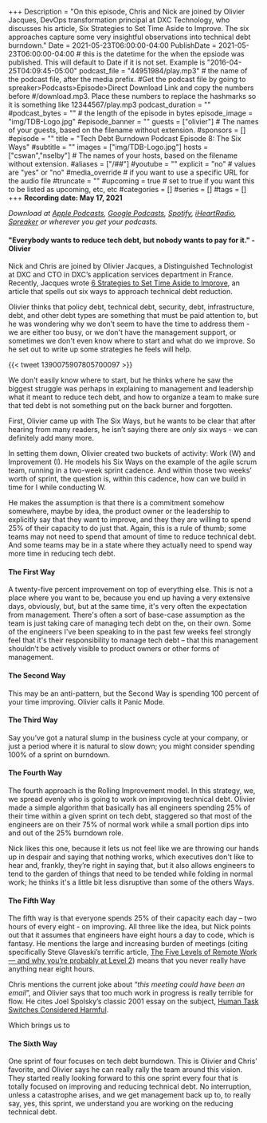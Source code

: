 +++
Description = "On this episode, Chris and Nick are joined by Olivier Jacques, DevOps transformation principal at DXC Technology, who discusses his article, Six Strategies to Set Time Aside to Improve. The six approaches capture some very insightful observations into technical debt burndown."
Date = 2021-05-23T06:00:00-04:00
PublishDate = 2021-05-23T06:00:00-04:00 # this is the datetime for the when the epsiode was published. This will default to Date if it is not set. Example is "2016-04-25T04:09:45-05:00"
podcast_file = "44951984/play.mp3" # the name of the podcast file, after the media prefix.
#Get the podcast file by going to spreaker>Podcasts>Episode>Direct Download Link and copy the numbers before
#/download.mp3. Place these numbers to replace the hashmarks so it is something like 12344567/play.mp3 
podcast_duration = ""
#podcast_bytes = "" # the length of the episode in bytes
episode_image = "img/TDB-Logo.jpg"
#episode_banner = ""
guests = ["olivier"] # The names of your guests, based on the filename without extension.
#sponsors = []
#episode = ""
title = "Tech Debt Burndown Podcast Episode 8: The Six Ways"
#subtitle = ""
images = ["img/TDB-Logo.jpg"]
hosts = ["cswan","nselby"] # The names of your hosts, based on the filename without extension.
#aliases = ["/##"]
#youtube = ""
explicit = "no" # values are "yes" or "no"
#media_override # if you want to use a specific URL for the audio file
#truncate = ""
#upcoming = true # set to true if you want this to be listed as upcoming, etc, etc
#categories = []
#series = []
#tags = []
+++
**Recording date: May 17, 2021**

*Download at [Apple Podcasts](https://podcastsconnect.apple.com/my-podcasts/the-tech-debt-burndown-podcast/1562710899), [Google Podcasts](https://podcasts.google.com/feed/aHR0cHM6Ly93d3cuc3ByZWFrZXIuY29tL3Nob3cvNDg3MzE4MC9lcGlzb2Rlcy9mZWVk), [Spotify](https://open.spotify.com/show/0t15PUgvQYNWQ6LYXJ8zkz), [iHeartRadio](https://iheart.com/podcast/81137852), [Spreaker](https://www.spreaker.com/show/the-tech-debt-burndown-podcast) or wherever you get your podcasts.*

#### "Everybody wants to reduce tech debt, but nobody wants to pay for it." - Olivier ####


Nick and Chris are joined by Olivier Jacques, a Distinguished Technologist at DXC and CTO in DXC’s application services department in France. Recently, Jacques wrote [6 Strategies to Set Time Aside to Improve](https://www.olivierjacques.com/blog/devops/6-strategies-to-set-time-aside-to-improve/), an article that spells out six ways to approach technical debt reduction. 

Olivier thinks that policy debt, technical debt, security, debt, infrastructure, debt, and other debt types are something that must be paid attention to, but he was wondering why we don’t seem to have the time to address them  - we are either too busy, or we don't have the management support, or sometimes we don't even know where to start and what do we improve. So he set out to write up some strategies he feels will help. 

{{< tweet 1390075907805700097 >}}

We don't easily know where to start, but he thinks where he saw the biggest struggle was perhaps in explaining to management and leadership what it meant to reduce tech debt, and how to organize a team to make sure that ted debt is not something put on the back burner and forgotten. 

First, Olivier came up with The Six Ways, but he wants to be clear that after hearing from many readers, he isn’t saying there are *only* six ways -  we can definitely add many more. 

In setting them down, Olivier created two buckets of activity: Work (W) and Improvement (I). He models his Six Ways on the example of the agile scrum team, running in a two-week sprint cadence. And within those two weeks’ worth of sprint, the question is, within this cadence, how can we build in time for I while conducting W. 

He makes the assumption is that there is a commitment somehow somewhere, maybe by idea, the product owner or the leadership to explicitly say that they want to improve, and they they are willing to spend 25% of their capacity to do just that. Again, this is a rule of thumb; some teams may not need to spend that amount of time to reduce technical debt. And some teams may be in a state where they actually need to spend way more time in reducing tech debt. 

#### The First Way ####
A twenty-five percent improvement on top of everything else. This is not a place where you want to be, because you end up having a very extensive days, obviously, but, but at the same time, it's very often the expectation from management. There's often a sort of base-case assumption as the team is just taking care of managing tech debt on the, on their own. Some of the engineers I've been speaking to in the past few weeks feel strongly feel that it's their responsibility to manage tech debt – that this management shouldn’t be actively visible to product owners or other forms of management. 


#### The Second Way ####
This may be an anti-pattern, but the Second Way is spending 100 percent of your time improving. Olivier calls it Panic Mode. 

#### The Third Way ####

Say you’ve got a natural slump in the business cycle at your company, or just a period where it is natural to slow down; you might consider spending 100% of a sprint on burndown. 

#### The Fourth Way ####
The fourth approach is the Rolling Improvement model. In this strategy, we, we spread evenly who is going to work on improving technical debt. Olivier made a simple algorithm that basically has all engineers spending 25% of their time within a given sprint on tech debt, staggered so that most of the engineers are on their 75% of normal work while a small portion dips into and out of the 25% burndown role. 

Nick likes this one, because it lets us not feel like we are throwing our hands up in despair and saying that nothing works, which executives don't like to hear and, frankly, they’re right in saying that, but it also allows engineers to tend to the garden of things that need to be tended while folding in normal work; he thinks it's a little bit less disruptive than some of the others Ways. 

#### The Fifth Way ####
The fifth way is that everyone spends 25% of their capacity each day – two hours of every eight - on improving. All three like the idea, but Nick points out that it assumes that engineers have eight hours a day to code, which is fantasy. He mentions the large and increasing burden of meetings (citing specifically Steve Glaveski’s terrific article, [The Five Levels of Remote Work — and why you’re probably at Level 2]( https://medium.com/swlh/the-five-levels-of-remote-work-and-why-youre-probably-at-level-2-ccaf05a25b9c)) means that you never really have anything near eight hours. 

Chris mentions the current joke about “*this meeting could have been an email*”, and Olivier says that too much work in progress is really terrible for flow. He cites Joel Spolsky’s classic 2001 essay on the subject, [Human Task Switches Considered Harmful]( https://www.joelonsoftware.com/2001/02/12/human-task-switches-considered-harmful/).

Which brings us to 

#### The Sixth Way ####

One sprint of four focuses on tech debt burndown. This is Olivier and Chris’ favorite, and Olivier says he can really rally the team around this vision. They started really looking forward to this one sprint every four that is totally focused on improving and reducing technical debt. No interruption, unless a catastrophe arises, and we get management back up to, to really say, yes, this sprint, we understand you are working on the reducing technical debt.





